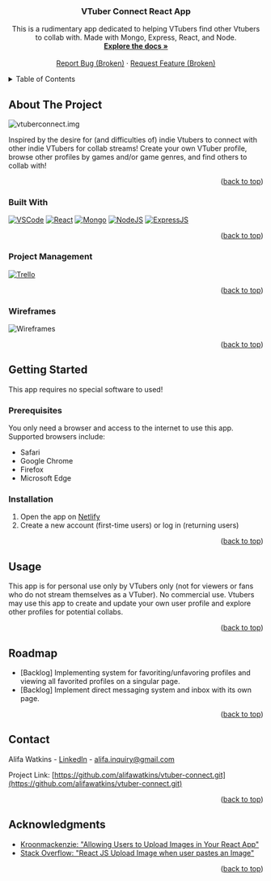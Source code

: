 <div align="center">

<h3 align="center">VTuber Connect React App</h3>

  <p align="center">
    This is a rudimentary app dedicated to helping VTubers find other Vtubers to collab with. Made with Mongo, Express, React, and Node. 
    <br />
    <a href="https://github.com/alifawatkins/vtuber-connect.git"><strong>Explore the docs »</strong></a>
    <br />
    <br />
    <a href="https://github.com/github_username/vtuber-connect/issues">Report Bug (Broken)</a>
    ·
    <a href="https://github.com/github_username/vtuber-connect/issues">Request Feature (Broken)</a>
  </p>
</div>



<!-- TABLE OF CONTENTS -->
<details>
  <summary>Table of Contents</summary>
  <ol>
    <li>
      <a href="#about-the-project">About The Project</a>
      <ul>
        <li><a href="#built-with">Built With</a></li>
      </ul>
      <ul>
        <li><a href="#project-management">Project Management</a></li>
      </ul>
      <ul>
        <li><a href="#wireframes">Wireframes</a></li>
      </ul>
    </li>
    <li>
      <a href="#getting-started">Getting Started</a>
      <ul>
        <li><a href="#prerequisites">Prerequisites</a></li>
        <li><a href="#installation">Installation</a></li>
      </ul>
    </li>
    <li><a href="#usage">Usage</a></li>
    <li><a href="#roadmap">Roadmap</a></li>
    <li><a href="#contact">Contact</a></li>
    <li><a href="#acknowledgments">Acknowledgments</a></li>
  </ol>
</details>



<!-- ABOUT THE PROJECT -->
## About The Project
![vtuberconnect.img][vtuberconnect.img]

Inspired by the desire for (and difficulties of) indie Vtubers to connect with other indie VTubers for collab streams! Create your own VTuber profile, browse other profiles by games and/or game genres, and find others to collab with! 



<p align="right">(<a href="#readme-top">back to top</a>)</p>



### Built With

[![VSCode][VSCode.com]][VSCode-url]
[![React][React.dev]][React-url]
[![Mongo][Mongo.db]][Mongo-url]
[![NodeJS][Node.js]][Node-url]
[![ExpressJS][Express.js]][Express-url]

<p align="right">(<a href="#readme-top">back to top</a>)</p>

### Project Management

[![Trello][Trello.img]][Trello-url]

<p align="right">(<a href="#readme-top">back to top</a>)</p>

### Wireframes

![Wireframes][Wireframes.img]

<p align="right">(<a href="#readme-top">back to top</a>)</p>

<!-- GETTING STARTED -->
## Getting Started

This app requires no special software to used! 

### Prerequisites

You only need a browser and access to the internet to use this app. Supported browsers include: 
* Safari
* Google Chrome
* Firefox 
* Microsoft Edge

### Installation

1. Open the app on [Netlify](https://alifawatkins.github.io/vtuberDebut/)
2. Create a new account (first-time users) or log in (returning users)


<p align="right">(<a href="#readme-top">back to top</a>)</p>



<!-- USAGE EXAMPLES -->
## Usage

This app is for personal use only by VTubers only (not for viewers or fans who do not stream themselves as a VTuber). No commercial use. Vtubers may use this app to create and update your own user profile and explore other profiles for potential collabs.  


<p align="right">(<a href="#readme-top">back to top</a>)</p>



<!-- ROADMAP -->
## Roadmap

- [Backlog] Implementing system for favoriting/unfavoring profiles and viewing all favorited profiles on a singular page.
- [Backlog] Implement direct messaging system and inbox with its own page.  


<p align="right">(<a href="#readme-top">back to top</a>)</p>


<!-- CONTACT -->
## Contact

Alifa Watkins - [LinkedIn](https://www.linkedin.com/in/alifawatkins/) - alifa.inquiry@gmail.com

Project Link: [https://github.com/alifawatkins/vtuber-connect.git](https://github.com/alifawatkins/vtuber-connect.git)

<p align="right">(<a href="#readme-top">back to top</a>)</p>



<!-- ACKNOWLEDGMENTS -->
## Acknowledgments

* [Kroonmackenzie: "Allowing Users to Upload Images in Your React App"](https://kroonmackenzie.medium.com/allowing-users-to-upload-images-in-your-react-app-1d0d7cecb934#:~:text=Copy%20and%20paste%20the%20following,%7Bsuper(props)%3Bthis.)
* [Stack Overflow: "React JS Upload Image when user pastes an Image"](https://stackoverflow.com/questions/73659207/react-js-upload-image-when-user-pastes-an-image)

<p align="right">(<a href="#readme-top">back to top</a>)</p>



<!-- MARKDOWN LINKS & IMAGES -->
<!-- https://www.markdownguide.org/basic-syntax/#reference-style-links -->


[vtuberconnect.img]: https://cdn.discordapp.com/attachments/761768235350622228/1101242576599777360/capsule_616x353-13.jpg

[VSCode.com]: https://cdn.discordapp.com/attachments/736004592139108455/1082450779895504956/Visual_Studio_Code.png
[VSCode-url]: https://code.visualstudio.com

[React.dev]: https://cdn.discordapp.com/attachments/761768235350622228/1091391670332965039/ReactLogo.png
[React-url]: https://react.dev

[Mongo.db]: https://cdn.discordapp.com/attachments/761768235350622228/1101233425547022396/Mongo_DB.png
[Mongo-url]: https://www.mongodb.com

[Express.js]: https://cdn.discordapp.com/attachments/761768235350622228/1101233446036197518/Express_JS.png
[Express-url]: https://expressjs.com

[Node.js]: https://cdn.discordapp.com/attachments/761768235350622228/1101233394878259350/Node_JS.png
[Node-url]: https://nodejs.org/en

[Trello.img]: https://cdn.discordapp.com/attachments/761768235350622228/1101235115369181255/Trello.png
[Trello-url]: https://trello.com/invite/b/CZ3cJjUM/ATTIb2b0287085b8f037998eb5599af58da1974B4E34/final-project

[Wireframes.img]: https://cdn.discordapp.com/attachments/761768235350622228/1101237761991790725/Final_Project_Wireframes.png